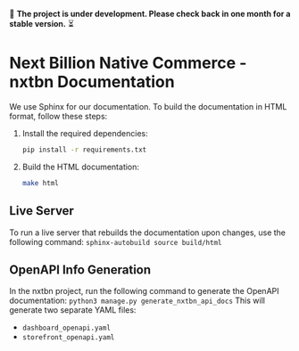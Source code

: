 🚧 **The project is under development. Please check back in one month for a stable version.** ⏳

# Next Billion Native Commerce - nxtbn Documentation

We use Sphinx for our documentation. To build the documentation in HTML format, follow these steps:

1. Install the required dependencies:
    ```sh
    pip install -r requirements.txt
    ```

2. Build the HTML documentation:
    ```sh
    make html
    ```

## Live Server

To run a live server that rebuilds the documentation upon changes, use the following command:
    ```
    sphinx-autobuild source build/html
    ```

## OpenAPI Info Generation

In the nxtbn project, run the following command to generate the OpenAPI documentation:
    ```
    python3 manage.py generate_nxtbn_api_docs
    ```
This will generate two separate YAML files:
- `dashboard_openapi.yaml`
- `storefront_openapi.yaml`
